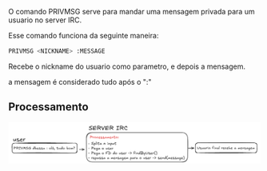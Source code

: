 O comando PRIVMSG serve para mandar uma mensagem privada para um usuario no server IRC.

Esse comando funciona da seguinte maneira:
``` sh
PRIVMSG <NICKNAME> :MESSAGE
```

Recebe o nickname do usuario como parametro, e depois a mensagem.

a mensagem é considerado tudo após o ":"

## Processamento
![alt text](./imgs/PRIVMSG.png)